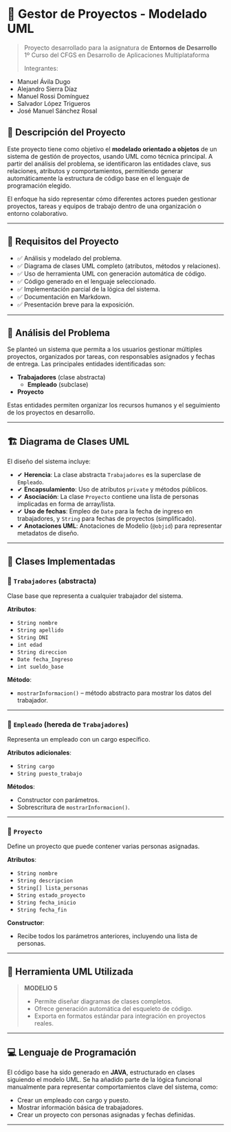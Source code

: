# 📁 Gestor de Proyectos - Modelado UML

> Proyecto desarrollado para la asignatura de **Entornos de Desarrollo**  
> 1º Curso del CFGS en Desarrollo de Aplicaciones Multiplataforma
> 
> Integrantes:
- Manuel Ávila Dugo
- Alejandro Sierra Díaz
- Manuel Rossi Domínguez
- Salvador López Trigueros
- José Manuel Sánchez Rosal

## 🧩 Descripción del Proyecto

Este proyecto tiene como objetivo el **modelado orientado a objetos** de un sistema de gestión de proyectos, usando UML como técnica principal. A partir del análisis del problema, se identificaron las entidades clave, sus relaciones, atributos y comportamientos, permitiendo generar automáticamente la estructura de código base en el lenguaje de programación elegido.

El enfoque ha sido representar cómo diferentes actores pueden gestionar proyectos, tareas y equipos de trabajo dentro de una organización o entorno colaborativo.

---

## 📌 Requisitos del Proyecto

- ✅ Análisis y modelado del problema.
- ✅ Diagrama de clases UML completo (atributos, métodos y relaciones).
- ✅ Uso de herramienta UML con generación automática de código.
- ✅ Código generado en el lenguaje seleccionado.
- ✅ Implementación parcial de la lógica del sistema.
- ✅ Documentación en Markdown.
- ✅ Presentación breve para la exposición.

---

## 🧠 Análisis del Problema

Se planteó un sistema que permita a los usuarios gestionar múltiples proyectos, organizados por tareas, con responsables asignados y fechas de entrega. Las principales entidades identificadas son:

- **Trabajadores** (clase abstracta)
  - **Empleado** (subclase)
- **Proyecto**

Estas entidades permiten organizar los recursos humanos y el seguimiento de los proyectos en desarrollo.

---

## 🏗️ Diagrama de Clases UML

El diseño del sistema incluye:

- ✔ **Herencia**: La clase abstracta `Trabajadores` es la superclase de `Empleado`.
- ✔ **Encapsulamiento**: Uso de atributos `private` y métodos públicos.
- ✔ **Asociación**: La clase `Proyecto` contiene una lista de personas implicadas en forma de array/lista.
- ✔ **Uso de fechas**: Empleo de `Date` para la fecha de ingreso en trabajadores, y `String` para fechas de proyectos (simplificado).
- ✔ **Anotaciones UML**: Anotaciones de Modelio (`@objid`) para representar metadatos de diseño.

---

## 💾 Clases Implementadas

### 🔹 `Trabajadores` (abstracta)
Clase base que representa a cualquier trabajador del sistema.

**Atributos**:
- `String nombre`
- `String apellido`
- `String DNI`
- `int edad`
- `String direccion`
- `Date fecha_Ingreso`
- `int sueldo_base`

**Método**:
- `mostrarInformacion()` – método abstracto para mostrar los datos del trabajador.

---

### 🔹 `Empleado` (hereda de `Trabajadores`)
Representa un empleado con un cargo específico.

**Atributos adicionales**:
- `String cargo`
- `String puesto_trabajo`

**Métodos**:
- Constructor con parámetros.
- Sobrescritura de `mostrarInformacion()`.

---

### 🔹 `Proyecto`
Define un proyecto que puede contener varias personas asignadas.

**Atributos**:
- `String nombre`
- `String descripcion`
- `String[] lista_personas`
- `String estado_proyecto`
- `String fecha_inicio`
- `String fecha_fin`

**Constructor**:
- Recibe todos los parámetros anteriores, incluyendo una lista de personas.

---

## 🧰 Herramienta UML Utilizada

> **MODELIO 5**
> - Permite diseñar diagramas de clases completos.
> - Ofrece generación automática del esqueleto de código.
> - Exporta en formatos estándar para integración en proyectos reales.

---

## 💻 Lenguaje de Programación

El código base ha sido generado en **JAVA**, estructurado en clases siguiendo el modelo UML. Se ha añadido parte de la lógica funcional manualmente para representar comportamientos clave del sistema, como:

- Crear un empleado con cargo y puesto.
- Mostrar información básica de trabajadores.
- Crear un proyecto con personas asignadas y fechas definidas.

---
